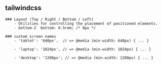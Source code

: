 ## tailwindcss
	
	### Layout (Top / Right / Bottom / Left)
		- Utilities for controlling the placement of positioned elements.
		- bottom-2	bottom: 0.5rem; /* 8px */
		
	### custom screen names
		- 'tablet': '640px',  // => @media (min-width: 640px) { ... }

		- 'laptop': '1024px', // => @media (min-width: 1024px) { ... }

        - 'desktop': '1280px'; // => @media (min-width: 1280px) { ... }